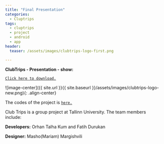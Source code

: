 ```yaml
---
title: "Final Presentation"
categories:
  - Cluptrips
tags:
  - cluptrips
  - project
  - android
  - app
header:
  teaser: /assets/images/clubtrips-logo-first.png

---
```


**ClubTrips - Presentation - show:**

[`Click here to download.`](https://clubbertrips.files.wordpress.com/2018/04/clubtrips-presentation-show.ppsx)




![image-center]({{ site.url }}{{ site.baseurl }}/assets/images/clubtrips-logo-new.png){: .align-center}


The codes of the project is [`here.`](https://github.com/talhakum/CrewFinder)

Club Trips is a group project at Tallinn University. The team members include:

**Developers:** Orhan Talha Kum and Fatih Durukan

**Designer:** Masho(Mariam) Margishvili
